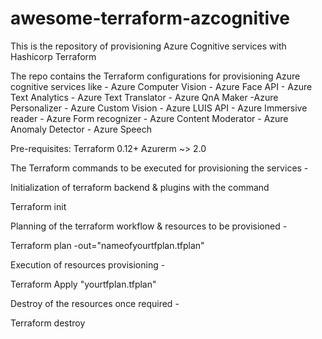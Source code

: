 # awesome-terraform-azcognitive
This is the repository of provisioning Azure Cognitive services with Hashicorp Terraform

The repo contains the Terraform configurations for provisioning Azure cognitive services like 
        - Azure Computer Vision
        - Azure Face API
        - Azure Text Analytics
        - Azure Text Translator
        - Azure QnA Maker
        -Azure Personalizer
        - Azure Custom Vision
        - Azure LUIS API
        - Azure Immersive reader
        - Azure Form recognizer
        - Azure Content Moderator
        - Azure Anomaly Detector 
        - Azure Speech


  Pre-requisites:  Terraform 0.12+ 
                   Azurerm ~> 2.0      
        
        
 The Terraform commands to be executed for provisioning the services -
 
 Initialization of terraform backend & plugins with the command
 
 Terraform init 
 
 Planning of the terraform workflow & resources to be provisioned - 
 
 Terraform plan -out="nameofyourtfplan.tfplan" 
 
 Execution of resources provisioning -
 
 Terraform Apply "yourtfplan.tfplan"
 
 Destroy of the resources once required - 
 
 Terraform destroy
        
